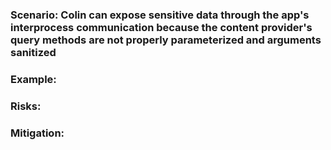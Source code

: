 ### Scenario: Colin can expose sensitive data through the app's interprocess communication because the content provider's query methods are not properly parameterized and arguments sanitized

### Example:

### Risks: 

### Mitigation: